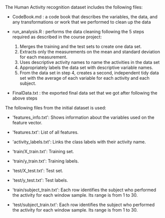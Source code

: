 The Human Activity recognition dataset includes the following files:

- CodeBook.md : a code book that describes the variables, the data, and any transformations or work that we performed to clean up the data

- run_analysis.R : performs the data cleaning following the 5 steps required as described in the course project:
   1. Merges the training and the test sets to create one data set.
   2. Extracts only the measurements on the mean and standard deviation for each measurement.
   3. Uses descriptive activity names to name the activities in the data set
   4. Appropriately labels the data set with descriptive variable names.
   5. From the data set in step 4, creates a second, independent tidy data set with the average of         each variable for each activity and each subject.

- FinalData.txt : the exported final data set that we got after following the above steps

The following files from the initial dataset is used:

- 'features_info.txt': Shows information about the variables used on the feature vector.

- 'features.txt': List of all features.

- 'activity_labels.txt': Links the class labels with their activity name.

- 'train/X_train.txt': Training set.

- 'train/y_train.txt': Training labels.

- 'test/X_test.txt': Test set.

- 'test/y_test.txt': Test labels.

- 'train/subject_train.txt': Each row identifies the subject who performed the activity for each window sample. Its range is from 1 to 30. 

- 'test/subject_train.txt': Each row identifies the subject who performed the activity for each window sample. Its range is from 1 to 30. 
